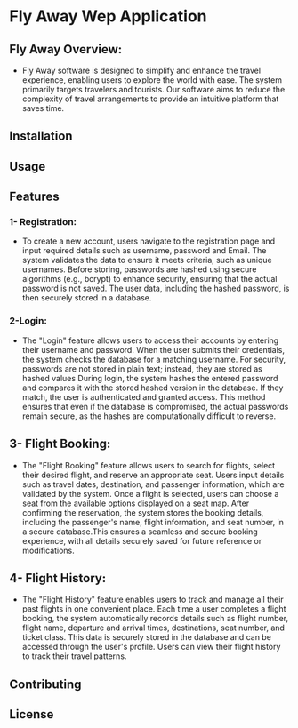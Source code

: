 # Fly Away Wep Application
## Fly Away Overview:
 - Fly Away software is designed to simplify and enhance the travel experience, enabling
 users to explore the world with ease. The system primarily targets travelers and tourists.
 Our software aims to reduce the complexity of travel arrangements to provide an intuitive
 platform that saves time.
## Installation
## Usage
## Features 
### 1- Registration:
- To create a new account, users navigate to the registration page and input required details such as username, password and Email. The system validates the data to ensure it meets criteria, such as unique usernames. Before storing, passwords are hashed using secure algorithms (e.g., bcrypt) to enhance security, ensuring that the actual password is not saved. The user data, including the hashed password, is then securely stored in a database.
  
### 2-Login:
- The "Login" feature allows users to access their accounts by entering their username and password. When the user submits their credentials, the system checks the database for a matching username. For security, passwords are not stored in plain text; instead, they are stored as hashed values During login, the system hashes the entered password and compares it with the stored hashed version in the database. If they match, the user is authenticated and granted access. This method ensures that even if the database is compromised, the actual passwords remain secure, as the hashes are computationally difficult to reverse.
## 3- Flight Booking:
- The "Flight Booking" feature allows users to search for flights, select their desired flight, and reserve an appropriate seat. Users input details such as travel dates, destination, and passenger information, which are validated by the system. Once a flight is selected, users can choose a seat from the available options displayed on a seat map. After confirming the reservation, the system stores the booking details, including the passenger's name, flight information, and seat number, in a secure database.This ensures a seamless and secure booking experience, with all details securely saved for future reference or modifications.
## 4- Flight History:
- The "Flight History" feature enables users to track and manage all their past flights in one convenient place. Each time a user completes a flight booking, the system automatically records details such as flight number, flight name, departure and arrival times, destinations, seat number, and ticket class. This data is securely stored in the database and can be accessed through the user's profile. Users can view their flight history to track their travel patterns.
## Contributing
## License
